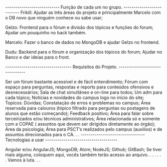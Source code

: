 --------------------------- Função de cada um no grupo. --------------------------
Frikill:
Ajudar as três áreas do projeto e principalmente Marcelo com o DB novo que ninguém conhece ou sabe usar;

Gelzo:
Frontend para o fórum e divisão dos tópicos e funções do forum;
Ajudar um pouquinho no back também.

Marcelo:
Fazer o banco de dados no MongoDB e ajudar Gelzo no frontend.

Dudu:
Backend para o fórum e organização dos tópicos do forum;
Ajudar no Banco e dar ideias para o front.



--------------------------------- Requisitos do Projeto. -------------------------------

Ser um fórum bastante acessível e de fácil entendimento;
Fórum com espaço para perguntas, respostas e reports para conteúdos ofensivos e desnecessários;
Sala de chat simultâneo e on-line para todos;
Um adm para cada tópico;
Notícias e novidades do campus logo no início do site;
Topicos:
Dúvidas;
Constatação de erros e problemas no campus;
Área reservada para calouros (tópico filtrado para perguntas ou postagens de alunos que estão começando);
Feedback positivo;
Área para falar sobre terceirizados e/ou técnicos administrativos;
Área relacionada só e somente com a COPAE ( assuntos que devem ser dirigidos diretamente ao órgão);
Área da psicologia;
Área para PSCT’s realizados pelo campus (auxilios) e de assuntos direcionados para o CA.
.
.
-------------------------------- Tecnologias a usar ------------------------------------

Angular e/ou AngularJS;
MongoDB;
Atom;
NodeJS;
Github;
GitBash;
Se tiver mais alguma, coloquem aqui, vocês também terão acesso ao arquivo.
.
.
.
.
.
.
Vamos à luta.
.
.
